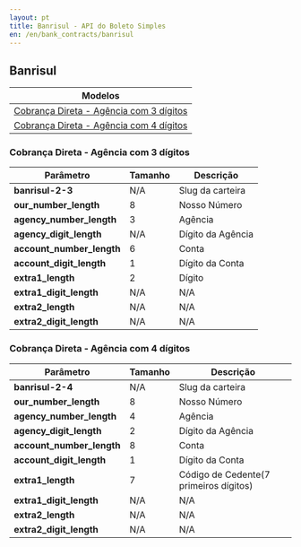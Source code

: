 ```yaml
---
layout: pt
title: Banrisul - API do Boleto Simples
en: /en/bank_contracts/banrisul
---
```


## Banrisul

| Modelos                 
| ------------------------
| [Cobrança Direta - Agência com 3 dígitos](#cobrana-direta---agncia-com-3-dgitos)
| [Cobrança Direta - Agência com 4 dígitos](#cobrana-direta---agncia-com-4-dgitos)

### Cobrança Direta - Agência com 3 dígitos

| Parâmetro                 | Tamanho | Descrição
| ------------------------- | ------- | -------------------
| **banrisul-2-3**          | N/A     | Slug da carteira
| **our_number_length**     | 8       | Nosso Número
| **agency_number_length**  | 3       | Agência
| **agency_digit_length**   | N/A     | Dígito da Agência
| **account_number_length** | 6       | Conta
| **account_digit_length**  | 1       | Dígito da Conta
| **extra1_length**         | 2       | Dígito
| **extra1_digit_length**   | N/A     | N/A
| **extra2_length**         | N/A     | N/A
| **extra2_digit_length**   | N/A     | N/A

### Cobrança Direta - Agência com 4 dígitos

| Parâmetro                 | Tamanho | Descrição
| ------------------------- | ------- | -------------------
| **banrisul-2-4**          | N/A     | Slug da carteira
| **our_number_length**     | 8       | Nosso Número
| **agency_number_length**  | 4       | Agência
| **agency_digit_length**   | 2       | Dígito da Agência
| **account_number_length** | 8       | Conta
| **account_digit_length**  | 1       | Dígito da Conta
| **extra1_length**         | 7       | Código de Cedente(7 primeiros dígitos)
| **extra1_digit_length**   | N/A     | N/A
| **extra2_length**         | N/A     | N/A
| **extra2_digit_length**   | N/A     | N/A
